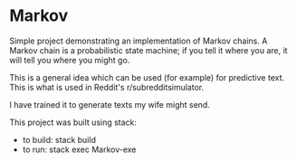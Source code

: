 # Markov

Simple project demonstrating an implementation of Markov chains.
A Markov chain is a probabilistic state machine; if you tell it where you are,
it will tell you where you might go.

This is a general idea which can be used (for example) for predictive text.
This is what is used in Reddit's r/subredditsimulator.

I have trained it to generate texts my wife might send.

This project was built using stack:
- to build: stack build
- to run: stack exec Markov-exe
